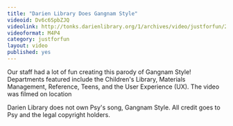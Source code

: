 ```yaml
---
title: "Darien Library Does Gangnam Style"
videoid: Dv6c6SpbZJQ
videolink: http://tonks.darienlibrary.org/1/archives/video/justforfun/20121113_gangnam_style.mp4
videoformat: M4P4
category: justforfun
layout: video
published: yes
---
```


Our staff had a lot of fun creating this parody of Gangnam Style! Departments featured include the Children's Library, Materials Management, Reference, Teens, and the User Experience (UX). The video was filmed on location 

Darien Library does not own Psy's song, Gangnam Style. All credit goes to Psy and the legal copyright holders.